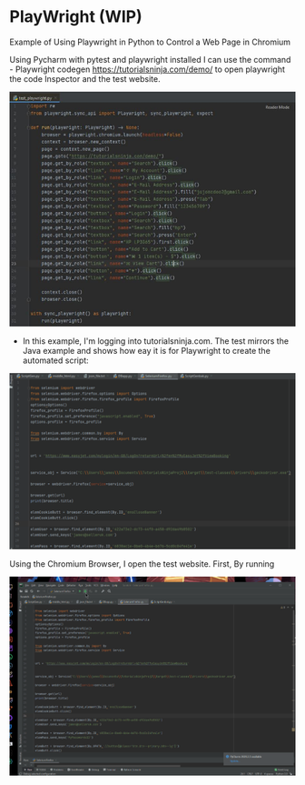 
# PlayWright (WIP)

Example of Using Playwright in Python to Control a Web Page in Chromium

Using Pycharm with pytest and playwright installed I can use the command - Playwright codegen https://tutorialsninja.com/demo/ to open playwright the code Inspector and the test website.

![Screenshot_1](https://github.com/JamesDevTest/JamesDevTest/blob/main/Examples/Playwright/Capture1.JPG)

* In this example, I'm logging into tutorialsninja.com. The test mirrors the Java example and shows how eay it is for Playwright to create the automated script:

![Screenshot_1](https://github.com/JamesDevTest/JamesDevTest/blob/main/Examples/Python%20Selenium/Animation1.gif)

Using the Chromium Browser, I open the test website. First, By running 

![Screenshot_2](https://github.com/JamesDevTest/JamesDevTest/blob/main/Examples/Python%20Selenium/Animation2.gif)
